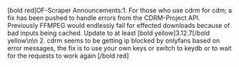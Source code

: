 [bold red]OF-Scraper Announcements:1. For those who use cdrm for cdm; a fix has been pushed to handle errors from the CDRM-Project API. Previously FFMPEG would endlessly fail for effected downloads because of bad inputs being cached. Update to at least [bold yellow]3.12.7[/bold yellow\n\n
2. cdrm seems to be getting ip blocked by onlyfans based on error messages, the fix is to use your own keys or switch to keydb
or to wait for the requests to work again
[/bold red]
